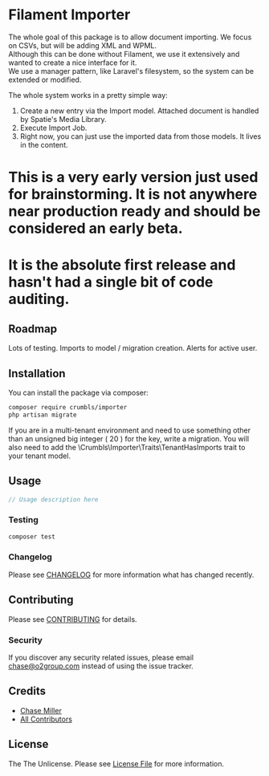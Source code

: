 # Filament Importer
The whole goal of this package is to allow document importing.  We focus on CSVs, but will be adding XML and WPML.  
Although this can be done without Filament, we use it extensively and wanted to create a nice interface for it.  
We use a manager pattern, like Laravel's filesystem, so the system can be extended or modified. 

The whole system works in a pretty simple way:
1) Create a new entry via the Import model.  Attached document is handled by Spatie's Media Library.
2) Execute Import Job.
3) Right now, you can just use the imported data from those models.  It lives in the content.


# This is a very early version just used for brainstorming.  It is not anywhere near production ready and should be considered an early beta.
# It is the absolute first release and hasn't had a single bit of code auditing.

## Roadmap
Lots of testing.
Imports to model / migration creation.
Alerts for active user.


## Installation

You can install the package via composer:

```bash
composer require crumbls/importer
php artisan migrate
```

If you are in a multi-tenant environment and need to use something other than an unsigned big integer ( 20 ) for the key, write a migration.
You will also need to add the \Crumbls\Importer\Traits\TenantHasImports trait to your tenant model.

## Usage

```php
// Usage description here
```

### Testing

```bash
composer test
```

### Changelog

Please see [CHANGELOG](CHANGELOG.md) for more information what has changed recently.

## Contributing

Please see [CONTRIBUTING](CONTRIBUTING.md) for details.

### Security

If you discover any security related issues, please email chase@o2group.com instead of using the issue tracker.

## Credits

- [Chase Miller](https://github.com/crumbls)
- [All Contributors](../../contributors)

## License

The The Unlicense. Please see [License File](LICENSE.md) for more information.